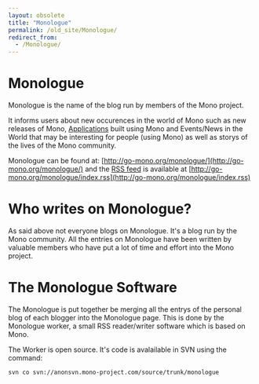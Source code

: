 ```yaml
---
layout: obsolete
title: "Monologue"
permalink: /old_site/Monologue/
redirect_from:
  - /Monologue/
---
```


Monologue
=========

Monologue is the name of the blog run by members of the Mono project.

It informs users about new occurences in the world of Mono such as new releases of Mono, [Applications]({{site.github.url}}/old_site/Software "Software") built using Mono and Events/News in the World that may be interesting for people (using Mono) as well as storys of the lives of the Mono community.

Monologue can be found at: [http://go-mono.org/monologue/](http://go-mono.org/monologue/) and the [RSS feed](http://en.wikipedia.org/wiki/RSS_%28file_format%29) is available at [http://go-mono.org/monologue/index.rss](http://go-mono.org/monologue/index.rss)

Who writes on Monologue?
========================

As said above not everyone blogs on Monologue. It's a blog run by the Mono community. All the entries on Monologue have been written by valuable members who have put a lot of time and effort into the Mono project.

The Monologue Software
======================

The Monologue is put together be merging all the entrys of the personal blog of each blogger into the Monologue page. This is done by the Monologue worker, a small RSS reader/writer software which is based on Mono.

The Worker is open source. It's code is avalailable in SVN using the command:

    svn co svn://anonsvn.mono-project.com/source/trunk/monologue

